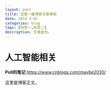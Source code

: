 ```yaml
---
layout: post
title: 这是一篇博客文章模板
date: 2015-3-02
categories: blog
tags: [标签一,标签二]
description: 文章金句。
---
```

# 人工智能相关
**Poll的笔记**
https://www.cnblogs.com/maybe2030/

这里是博客正文。












